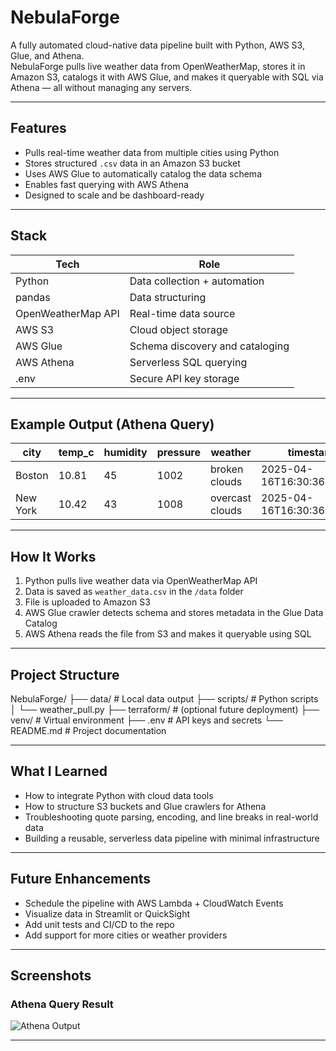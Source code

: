# NebulaForge

A fully automated cloud-native data pipeline built with Python, AWS S3, Glue, and Athena.  
NebulaForge pulls live weather data from OpenWeatherMap, stores it in Amazon S3, catalogs it with AWS Glue, and makes it queryable with SQL via Athena — all without managing any servers.

---

## Features

- Pulls real-time weather data from multiple cities using Python
- Stores structured `.csv` data in an Amazon S3 bucket
- Uses AWS Glue to automatically catalog the data schema
- Enables fast querying with AWS Athena
- Designed to scale and be dashboard-ready

---

## Stack

| Tech                  | Role                             |
|-----------------------|----------------------------------|
| Python                | Data collection + automation     |
| pandas                | Data structuring                 |
| OpenWeatherMap API    | Real-time data source            |
| AWS S3                | Cloud object storage             |
| AWS Glue              | Schema discovery and cataloging  |
| AWS Athena            | Serverless SQL querying          |
| .env                  | Secure API key storage           |

---

## Example Output (Athena Query)

| city      | temp_c | humidity | pressure | weather         | timestamp                        |
|-----------|--------|----------|----------|------------------|----------------------------------|
| Boston    | 10.81  | 45       | 1002     | broken clouds    | 2025-04-16T16:30:36.955637       |
| New York  | 10.42  | 43       | 1008     | overcast clouds  | 2025-04-16T16:30:36.992640       |

---

## How It Works

1. Python pulls live weather data via OpenWeatherMap API  
2. Data is saved as `weather_data.csv` in the `/data` folder  
3. File is uploaded to Amazon S3  
4. AWS Glue crawler detects schema and stores metadata in the Glue Data Catalog  
5. AWS Athena reads the file from S3 and makes it queryable using SQL  

---

## Project Structure
NebulaForge/ ├── data/ # Local data output ├── scripts/ # Python scripts │ └── weather_pull.py ├── terraform/ # (optional future deployment) ├── venv/ # Virtual environment ├── .env # API keys and secrets └── README.md # Project documentation

---

## What I Learned

- How to integrate Python with cloud data tools
- How to structure S3 buckets and Glue crawlers for Athena
- Troubleshooting quote parsing, encoding, and line breaks in real-world data
- Building a reusable, serverless data pipeline with minimal infrastructure

---

## Future Enhancements

- Schedule the pipeline with AWS Lambda + CloudWatch Events
- Visualize data in Streamlit or QuickSight
- Add unit tests and CI/CD to the repo
- Add support for more cities or weather providers

---

## Screenshots

### Athena Query Result

![Athena Output](https://user-images.githubusercontent.com/your-image-path.png)

---



